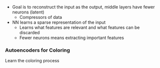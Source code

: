 - Goal is to reconstruct the input as the output, middle layers have fewer neurons (latent)
    - Compressors of data
- NN learns a sparse representation of the input
    - Learns what features are relevant and what features can be discarded
    - Fewer neurons means extracting important features

### Autoencoders for Coloring
Learn the coloring process
